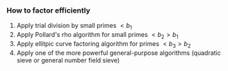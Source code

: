 ### How to factor efficiently

1. Apply trial division by small primes $< b_1$
2. Apply Pollard's rho algorithm for small primes $< b_2 > b_1$
3. Apply ellitpic curve factoring algorithm for primes $< b_3 > b_2$
4. Apply one of the more powerful general-purpose algorithms (quadratic sieve or general number field sieve)